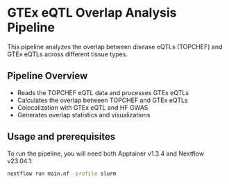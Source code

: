 # GTEx eQTL Overlap Analysis Pipeline

This pipeline analyzes the overlap between disease eQTLs (TOPCHEF) and GTEx eQTLs across different tissue types.

## Pipeline Overview

- Reads the TOPCHEF eQTL data and processes GTEx eQTLs
- Calculates the overlap between TOPCHEF and GTEx eQTLs
- Colocalization with GTEx eQTL and HF GWAS
- Generates overlap statistics and visualizations

## Usage and prerequisites

To run the pipeline, you will need both Apptainer v1.3.4 and Nextflow v23.04.1:

```bash
nextflow run main.nf -profile slurm
```
